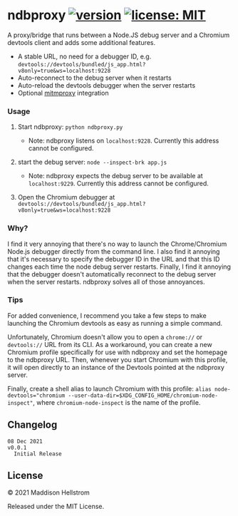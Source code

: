 # ndbproxy [![version](https://img.shields.io/github/v/tag/b0o/ndbproxy?style=flat&color=yellow&label=version&sort=semver)](https://github.com/b0o/ndbproxy/releases) [![license: MIT](https://img.shields.io/github/license/b0o/ndbproxy?style=flat&color=green)](https://mit-license.org)

A proxy/bridge that runs between a Node.JS debug server and a Chromium devtools client and adds some additional features. 

- A stable URL, no need for a debugger ID, e.g. `devtools://devtools/bundled/js_app.html?v8only=true&ws=localhost:9228`
- Auto-reconnect to the debug server when it restarts
- Auto-reload the devtools debugger when the server restarts
- Optional [mitmproxy](https://github.com/mitmproxy/mitmproxy) integration

### Usage

1. Start ndbproxy: `python ndbproxy.py`

   - Note: ndbproxy listens on `localhost:9228`. Currently this address cannot be configured.

2. start the debug server: `node --inspect-brk app.js`

   - Note: ndbproxy expects the debug server to be available at `localhost:9229`. Currently this address cannot be configured.

3. Open the Chromium debugger at `devtools://devtools/bundled/js_app.html?v8only=true&ws=localhost:9228`

### Why?

I find it very annoying that there's no way to launch the Chrome/Chromium
Node.js debugger directly from the command line. I also find it annoying that
it's necessary to specify the debugger ID in the URL and that this ID changes
each time the node debug server restarts. Finally, I find it annoying that the
debugger doesn't automatically reconnect to the debug server when the server
restarts. ndbproxy solves all of those annoyances.

### Tips

For added convenience, I recommend you take a few steps to make launching the Chromium devtools as easy as running a simple command.

Unfortunately, Chromium doesn't allow you to open a `chrome://` or
`devtools://` URL from its CLI. As a workaround, you can create a new Chromium
profile specifically for use with ndbproxy and set the homepage to the ndbproxy
URL. Then, whenever you start Chromium with this profile, it will open directly
to an instance of the Devtools pointed at the ndbproxy server.

Finally, create a shell alias to launch Chromium with this profile: `alias node-devtools="chromium --user-data-dir=$XDG_CONFIG_HOME/chromium-node-inspect"`,
where `chromium-node-inspect` is the name of the profile.

## Changelog

```
08 Dec 2021                                                             v0.0.1
  Initial Release
```

## License

&copy; 2021 Maddison Hellstrom

Released under the MIT License.
